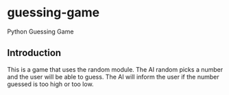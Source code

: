 # guessing-game
Python Guessing Game

## Introduction
This is a game that uses the random module.
The AI random picks a number and the user will be able to guess. 
The AI will inform the user if the number guessed is too high or too low.
